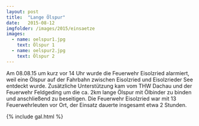 ```yaml
---
layout: post
title:  "Lange Ölspur"
date:   2015-08-12
imgfolder: /images/2015/einsaetze
images:
  - name: oelspur1.jpg
    text: Ölspur 1
  - name: oelspur2.jpg
    text: Ölspur 2
---
```


Am 08.08.15 um kurz vor 14 Uhr wurde die Feuerwehr Eisolzried alarmiert, weil eine Ölspur auf der Fahrbahn zwischen Eisolzried und Eisolzrieder See entdeckt wurde. Zusätzliche Unterstützung kam vom THW Dachau und der Feuerwehr Feldgeding um die ca. 2km lange Ölspur mit Ölbinder zu binden und anschließend zu beseitigen. Die Feuerwehr Eisolzried war mit 13 Feuerwehrleuten vor Ort, der Einsatz dauerte insgesamt etwa 2 Stunden.

{% include gal.html %}

